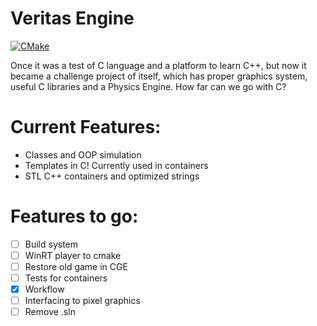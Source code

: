 # Veritas Engine
[![CMake](https://github.com/Agrael1/Veritas-2D/actions/workflows/cmake.yml/badge.svg)](https://github.com/Agrael1/Veritas-2D/actions/workflows/cmake.yml)

Once it was a test of C language and a platform to learn C++, but now it became a challenge project of itself, which has proper graphics system, useful C libraries and a Physics Engine. How far can we go with C?

# Current Features:
 - Classes and OOP simulation
 - Templates in C! Currently used in containers
 - STL C++ containers and optimized strings

# Features to go:
- [ ] Build system
- [ ] WinRT player to cmake
- [ ] Restore old game in CGE
- [ ] Tests for containers
- [x] Workflow
- [ ] Interfacing to pixel graphics
- [ ] Remove .sln
